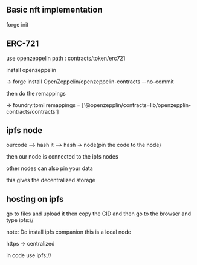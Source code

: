 ## Basic nft implementation 



forge init


## ERC-721


use openzeppelin 
path : contracts/token/erc721


install openzeppelin 



-> forge install OpenZeppelin/openzeppelin-contracts --no-commit

then do the remappings

-> foundry.toml
remappings = ['@openzepplin/contracts=lib/openzepplin-contracts/contracts']



## ipfs node


ourcode --> hash it --> hash -> node(pin the code to the node)

then our node is connected to the ipfs nodes

other nodes can also pin your data

this gives the decentralized storage



## hosting on ipfs

go to files and upload it
then copy the CID and then go to the browser and type ipfs://<CID>

note: Do install ipfs companion this is a local node


https -> centralized

in code use ipfs://